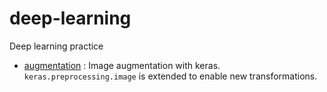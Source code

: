 # deep-learning
Deep learning practice
- [augmentation](augmentation) : Image augmentation with keras. `keras.preprocessing.image` is extended to enable new transformations.
